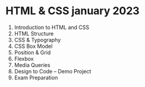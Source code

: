 # HTML & CSS january 2023

1.  Introduction to HTML and CSS
2.  HTML Structure
3.  CSS & Typography
4.  CSS Box Model
5.  Position & Grid
6.  Flexbox
8.  Media Queries
9.  Design to Code – Demo Project
10. Exam Preparation
